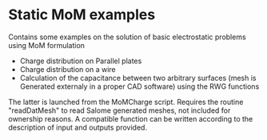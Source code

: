# Static MoM examples
Contains some examples on the solution of basic electrostatic problems using MoM formulation
- Charge distribution on Parallel plates
- Charge distribution on a wire
- Calculation of the capacitance between two arbitrary surfaces (mesh is Generated externaly in a proper CAD software) using the RWG functions

The latter is launched from the MoMCharge script. Requires the routine "readDatMesh" to read Salome generated meshes, not included for ownership reasons.
A compatible function can be written according to the description of input and outputs provided. 
